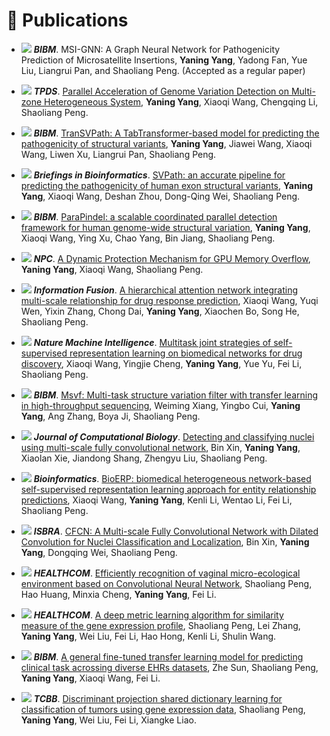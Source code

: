# 📝 Publications 

- ![](https://img.shields.io/badge/2025-C-green)  ***BIBM***. MSI-GNN: A Graph Neural Network for Pathogenicity Prediction of Microsatellite Insertions, **Yaning Yang**, Yadong Fan, Yue Liu, Liangrui Pan, and Shaoliang Peng. (Accepted as a regular paper)

- ![](https://img.shields.io/badge/2025-J-blue)  ***TPDS***. [Parallel Acceleration of Genome Variation Detection on Multi-zone Heterogeneous System](https://ieeexplore.ieee.org/abstract/document/11045831), **Yaning Yang**, Xiaoqi Wang, Chengqing Li, Shaoliang Peng.
  
- ![](https://img.shields.io/badge/2024-C-green)  ***BIBM***. [TranSVPath: A TabTransformer-based model for predicting the pathogenicity of structural variants](https://ieeexplore.ieee.org/abstract/document/10822287), **Yaning Yang**, Jiawei Wang, Xiaoqi Wang, Liwen Xu, Liangrui Pan, Shaoliang Peng.
  
- ![](https://img.shields.io/badge/2022-J-blue)  ***Briefings in Bioinformatics***. [SVPath: an accurate pipeline for predicting the pathogenicity of human exon structural variants](https://academic.oup.com/bib/article-abstract/23/2/bbac014/6531897), **Yaning Yang**, Xiaoqi Wang, Deshan Zhou, Dong-Qing Wei, Shaoliang Peng.
  
- ![](https://img.shields.io/badge/2021-C-green)  ***BIBM***. [ParaPindel: a scalable coordinated parallel detection framework for human genome-wide structural variation](https://ieeexplore.ieee.org/abstract/document/9669141/), **Yaning Yang**, Xiaoqi Wang, Ying Xu, Chao Yang, Bin Jiang, Shaoliang Peng. 

- ![](https://img.shields.io/badge/2020-C-green)  ***NPC***. [A Dynamic Protection Mechanism for GPU Memory Overflow](https://link.springer.com/chapter/10.1007/978-3-030-79478-1_3), **Yaning Yang**, Xiaoqi Wang, Shaoliang Peng. 

- ![](https://img.shields.io/badge/2024-J-blue)  ***Information Fusion***. [A hierarchical attention network integrating multi-scale relationship for drug response prediction](https://www.sciencedirect.com/science/article/pii/S156625352400263X), Xiaoqi Wang, Yuqi Wen, Yixin Zhang, Chong Dai, **Yaning Yang**, Xiaochen Bo, Song He, Shaoliang Peng. 

- ![](https://img.shields.io/badge/2023-J-blue)  ***Nature Machine Intelligence***. [Multitask joint strategies of self-supervised representation learning on biomedical networks for drug discovery](https://www.nature.com/articles/s42256-023-00640-6), Xiaoqi Wang, Yingjie Cheng, **Yaning Yang**, Yue Yu, Fei Li, Shaoliang Peng. 

- ![](https://img.shields.io/badge/2022-C-green)  ***BIBM***. [Msvf: Multi-task structure variation filter with transfer learning in high-throughput sequencing](https://ieeexplore.ieee.org/abstract/document/9995307), Weiming Xiang, Yingbo Cui, **Yaning Yang**, Ang Zhang, Boya Ji, Shaoliang Peng. 

- ![](https://img.shields.io/badge/2022-J-blue)  ***Journal of Computational Biology***. [Detecting and classifying nuclei using multi-scale fully convolutional network](https://www.liebertpub.com/doi/abs/10.1089/cmb.2022.0111), Bin Xin, **Yaning Yang**, Xiaolan Xie, Jiandong Shang, Zhengyu Liu, Shaoliang Peng. 

- ![](https://img.shields.io/badge/2021-J-blue)  ***Bioinformatics***. [BioERP: biomedical heterogeneous network-based self-supervised representation learning approach for entity relationship predictions](https://academic.oup.com/bioinformatics/article-abstract/37/24/4793/6332000), Xiaoqi Wang, **Yaning Yang**, Kenli Li, Wentao Li, Fei Li, Shaoliang Peng. 

- ![](https://img.shields.io/badge/2021-C-green)  ***ISBRA***. [CFCN: A Multi-scale Fully Convolutional Network with Dilated Convolution for Nuclei Classification and Localization](https://link.springer.com/chapter/10.1007/978-3-030-91415-8_27), Bin Xin, **Yaning Yang**, Dongqing Wei, Shaoliang Peng. 

- ![](https://img.shields.io/badge/2021-C-green)  ***HEALTHCOM***. [Efficiently recognition of vaginal micro-ecological environment based on Convolutional Neural Network](https://ieeexplore.ieee.org/abstract/document/9399040/), Shaoliang Peng, Hao Huang, Minxia Cheng, **Yaning Yang**, Fei Li. 

- ![](https://img.shields.io/badge/2021-C-green)  ***HEALTHCOM***. [A deep metric learning algorithm for similarity measure of the gene expression profile](https://ieeexplore.ieee.org/abstract/document/9398919/), Shaoliang Peng, Lei Zhang, **Yaning Yang**, Wei Liu, Fei Li, Hao Hong, Kenli Li, Shulin Wang. 

- ![](https://img.shields.io/badge/2019-C-green)  ***BIBM***. [A general fine-tuned transfer learning model for predicting clinical task acrossing diverse EHRs datasets](https://ieeexplore.ieee.org/abstract/document/8983098/), Zhe Sun, Shaoliang Peng, **Yaning Yang**, Xiaoqi Wang, Fei Li. 

- ![](https://img.shields.io/badge/2019-J-blue)  ***TCBB***. [Discriminant projection shared dictionary learning for classification of tumors using gene expression data](https://ieeexplore.ieee.org/abstract/document/8886360/), Shaoliang Peng, **Yaning Yang**, Wei Liu, Fei Li, Xiangke Liao. 
